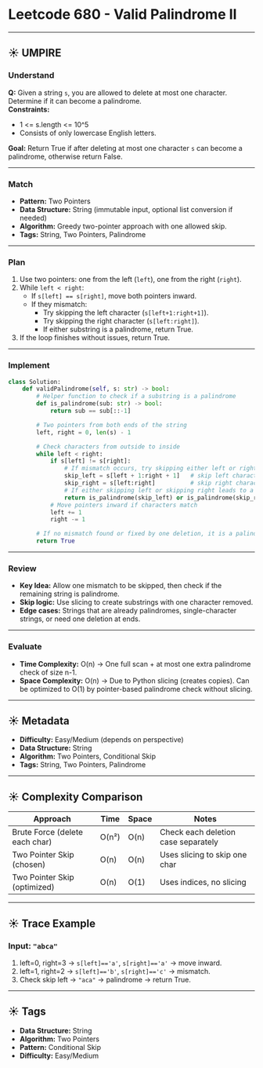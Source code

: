 
# Leetcode 680 - Valid Palindrome II

---

## ☀️ UMPIRE

### Understand
**Q:** Given a string `s`, you are allowed to delete at most one character. Determine if it can become a palindrome.  
**Constraints:**
- 1 <= s.length <= 10^5
- Consists of only lowercase English letters.

**Goal:** Return True if after deleting at most one character `s` can become a palindrome, otherwise return False.

---

### Match
- **Pattern:** Two Pointers
- **Data Structure:** String (immutable input, optional list conversion if needed)
- **Algorithm:** Greedy two-pointer approach with one allowed skip.
- **Tags:** String, Two Pointers, Palindrome

---

### Plan
1. Use two pointers: one from the left (`left`), one from the right (`right`).
2. While `left < right`:
   - If `s[left] == s[right]`, move both pointers inward.
   - If they mismatch:
     - Try skipping the left character (`s[left+1:right+1]`).
     - Try skipping the right character (`s[left:right]`).
     - If either substring is a palindrome, return True.
3. If the loop finishes without issues, return True.

---

### Implement
```python
class Solution:
    def validPalindrome(self, s: str) -> bool:
        # Helper function to check if a substring is a palindrome
        def is_palindrome(sub: str) -> bool:
            return sub == sub[::-1]

        # Two pointers from both ends of the string
        left, right = 0, len(s) - 1

        # Check characters from outside to inside
        while left < right:
            if s[left] != s[right]:
                # If mismatch occurs, try skipping either left or right character
                skip_left = s[left + 1:right + 1]   # skip left character
                skip_right = s[left:right]          # skip right character
                # If either skipping left or skipping right leads to a palindrome, return True
                return is_palindrome(skip_left) or is_palindrome(skip_right)
            # Move pointers inward if characters match
            left += 1
            right -= 1

        # If no mismatch found or fixed by one deletion, it is a palindrome
        return True
```

---

### Review
- **Key Idea:** Allow one mismatch to be skipped, then check if the remaining string is palindrome.
- **Skip logic:** Use slicing to create substrings with one character removed.
- **Edge cases:** Strings that are already palindromes, single-character strings, or need one deletion at ends.

---

### Evaluate
- **Time Complexity:** O(n) → One full scan + at most one extra palindrome check of size n-1.
- **Space Complexity:** O(n) → Due to Python slicing (creates copies). Can be optimized to O(1) by pointer-based palindrome check without slicing.

---

## ☀️ Metadata
- **Difficulty:** Easy/Medium (depends on perspective)
- **Data Structure:** String
- **Algorithm:** Two Pointers, Conditional Skip
- **Tags:** String, Two Pointers, Palindrome

---

## ☀️ Complexity Comparison
| Approach              | Time   | Space | Notes                           |
|-----------------------|--------|-------|--------------------------------|
| Brute Force (delete each char) | O(n²) | O(n) | Check each deletion case separately |
| Two Pointer Skip (chosen)     | O(n)  | O(n) | Uses slicing to skip one char |
| Two Pointer Skip (optimized)  | O(n)  | O(1) | Uses indices, no slicing      |

---

## ☀️ Trace Example
### Input: `"abca"`
1. left=0, right=3 → `s[left]=='a'`, `s[right]=='a'` → move inward.
2. left=1, right=2 → `s[left]=='b'`, `s[right]=='c'` → mismatch.
3. Check skip left → `"aca"` → palindrome → return True.

---

## ☀️ Tags
- **Data Structure:** String
- **Algorithm:** Two Pointers
- **Pattern:** Conditional Skip
- **Difficulty:** Easy/Medium

